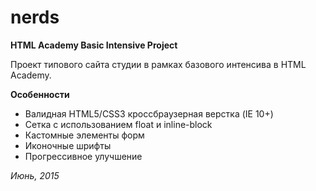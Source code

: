 # nerds
**HTML Academy Basic Intensive Project**

Проект типового сайта студии в рамках базового интенсива в HTML Academy.

**Особенности**

* Валидная HTML5/CSS3 кроссбраузерная верстка (IE 10+)
* Сетка с использованием float и inline-block
* Кастомные элементы форм
* Иконочные шрифты
* Прогрессивное улучшение

_Июнь, 2015_